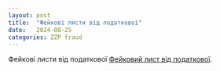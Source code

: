 ```yaml
---
layout: post
title:  "Фейкові листи від податкової"
date:   2024-08-25
categories: ZZP fraud
---
```



Фейкові листи від податкової [Фейковий лист від податкової](~/assets/images/2024-08-25-fake-mail-from-tax-office.jpg).